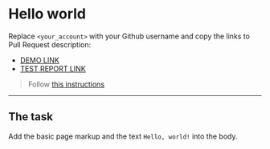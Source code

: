 # Hello world
Replace `<your_account>` with your Github username and copy the links to Pull Request description:
- [DEMO LINK](https://ArturKozmenko.github.io/layout_hello-world/)
- [TEST REPORT LINK](https://ArturKozmenko.github.io/layout_hello-world/report/html_report/)

> Follow [this instructions](https://mate-academy.github.io/layout_task-guideline/#how-to-solve-the-layout-tasks-on-github)
___

## The task
Add the basic page markup and the text `Hello, world!` into the body.
